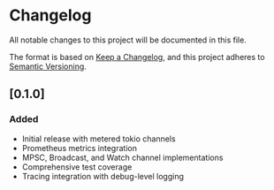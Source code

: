 # Changelog

All notable changes to this project will be documented in this file.

The format is based on [Keep a Changelog](https://keepachangelog.com/en/1.0.0/),
and this project adheres to [Semantic Versioning](https://semver.org/spec/v2.0.0.html).

## [0.1.0]

### Added
- Initial release with metered tokio channels
- Prometheus metrics integration
- MPSC, Broadcast, and Watch channel implementations
- Comprehensive test coverage
- Tracing integration with debug-level logging
